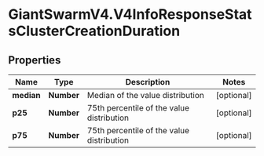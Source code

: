 # GiantSwarmV4.V4InfoResponseStatsClusterCreationDuration

## Properties
Name | Type | Description | Notes
------------ | ------------- | ------------- | -------------
**median** | **Number** | Median of the value distribution | [optional] 
**p25** | **Number** | 75th percentile of the value distribution | [optional] 
**p75** | **Number** | 75th percentile of the value distribution | [optional] 



